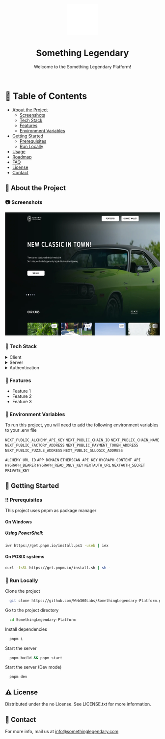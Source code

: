 <div align="center">

  <img src="public/logo-mini-white.svg" alt="logo" width="100" height="auto" />
  <h1>Something Legendary</h1>
  
  <p>
    Welcome to the Something Legendary Platform! 
  </p>
  
</div>

<br />

<!-- Table of Contents -->

# :notebook_with_decorative_cover: Table of Contents

- [About the Project](#star2-about-the-project)
  - [Screenshots](#camera-screenshots)
  - [Tech Stack](#space_invader-tech-stack)
  - [Features](#dart-features)
  - [Environment Variables](#key-environment-variables)
- [Getting Started](#toolbox-getting-started)
  - [Prerequisites](#bangbang-prerequisites)
  - [Run Locally](#running-run-locally)
- [Usage](#eyes-usage)
- [Roadmap](#compass-roadmap)
- [FAQ](#grey_question-faq)
- [License](#warning-license)
- [Contact](#handshake-contact)

<!-- About the Project -->

## :star2: About the Project

<!-- Screenshots -->

### :camera: Screenshots

<div align="center"> 
  <img width="680" height="400" src="public/screenshots/screenshot-home.webp" alt="screenshot" />
</div>

<!-- TechStack -->

### :space_invader: Tech Stack

<details>
  <summary>Client</summary>
  <ul>
    <li><a href="https://www.typescriptlang.org/">Typescript</a></li>
    <li><a href="https://nextjs.org/">Next.js</a></li>
    <li><a href="https://reactjs.org/">React.js</a></li>
    <li><a href="https://tailwindcss.com/">TailwindCSS</a></li>
    <li><a href="https://headlessui.com/">HeadlessUI</a></li>
    <li><a href="https://hardhat.org/">HardHat</a></li>
    <li><a href="https://wagmi.sh/">WAGMI</a></li>
    <li><a href="https://ethers.org/">ethers</a></li>
    <li><a href="https://photoswipe.com/">PhotoSwipe</a></li>
    <li><a href="https://swiperjs.com/">Swiper</a></li>

  </ul>
</details>

<details>
  <summary>Server</summary>
  <ul>
    <li><a href="https://www.typescriptlang.org/">Typescript</a></li>   
    <li><a href="https://www.hygraph.com/">Hygraph</a></li>
    <li><a href="https://github.com/jasonkuhrt/graphql-request/">graphql-request</a></li>

  </ul>
</details>

<details>
  <summary>Authentication</summary>
  <ul>
    <li><a href="https://github.com/nextauthjs/next-auth/">NextAuth.js</a></li>   
    <li><a href="https://login.xyz/">SIWE</a></li>
  </ul>
</details>

<!-- Features -->

### :dart: Features

- Feature 1
- Feature 2
- Feature 3

<!-- Env Variables -->

### :key: Environment Variables

To run this project, you will need to add the following environment variables to your .env file

`NEXT_PUBLIC_ALCHEMY_API_KEY`
`NEXT_PUBLIC_CHAIN_ID`
`NEXT_PUBLIC_CHAIN_NAME`
`NEXT_PUBLIC_FACTORY_ADDRESS`
`NEXT_PUBLIC_PAYMENT_TOKEN_ADDRESS`
`NEXT_PUBLIC_PUZZLE_ADDRESS`
`NEXT_PUBLIC_SLLOGIC_ADDRESS`

`ALCHEMY_URL_ID`
`APP_DOMAIN`
`ETHERSCAN_API_KEY`
`HYGRAPH_CONTENT_API`
`HYGRAPH_BEARER`
`HYGRAPH_READ_ONLY_KEY`
`NEXTAUTH_URL`
`NEXTAUTH_SECRET`
`PRIVATE_KEY`

<!-- Getting Started -->

## :toolbox: Getting Started

<!-- Prerequisites -->

### :bangbang: Prerequisites

This project uses pnpm as package manager

#### On Windows

##### Using PowerShell:

```bash
iwr https://get.pnpm.io/install.ps1 -useb | iex
```

#### On POSIX systems

```bash
curl -fsSL https://get.pnpm.io/install.sh | sh -
```

<!-- Run Locally -->

### :running: Run Locally

Clone the project

```bash
  git clone https://github.com/Web360Labs/SomethingLegendary-Platform.git
```

Go to the project directory

```bash
  cd SomethingLegendary-Platform
```

Install dependencies

```bash
  pnpm i
```

Start the server

```bash
  pnpm build && pnpm start
```

Start the server (Dev mode)

```bash
  pnpm dev
```

<!-- License -->

## :warning: License

Distributed under the no License. See LICENSE.txt for more information.

<!-- Contact -->

## :handshake: Contact

For more info, mail us at info@somethinglegendary.com
